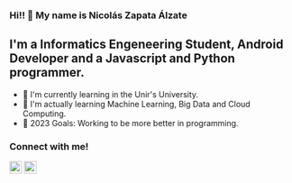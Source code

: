 ### Hi!! 👋 My name is Nicolás Zapata Álzate

## I'm a Informatics Engeneering Student, Android Developer and a Javascript and Python programmer.

- 🔭 I'm currently learning in the Unir's University.
- 🌱 I'm actually learning Machine Learning, Big Data and Cloud Computing.
- 🎒 2023 Goals: Working to be more better in programming.

### Connect with me!

[<img alight="left" alt="Nicolás Zapata | Twitter" width="22px" src="https://cdn.jsdelivr.net/npm/simple-icons@3.0.1/icons/twitter.svg"/>](https://twitter.com/niczapata12)
[<img alight="left" alt="Nicolás Zapata | Linkedin" width="22px" src="https://cdn.jsdelivr.net/npm/simple-icons@3.0.1/icons/linkedin.svg"/>](https://www.linkedin.com/in/nicolás-zapata-álzate-765b1216b)
